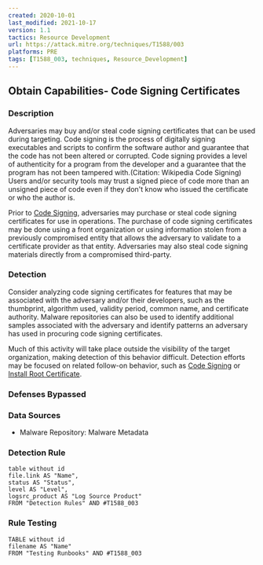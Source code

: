 ```yaml
---
created: 2020-10-01
last_modified: 2021-10-17
version: 1.1
tactics: Resource Development
url: https://attack.mitre.org/techniques/T1588/003
platforms: PRE
tags: [T1588_003, techniques, Resource_Development]
---
```


## Obtain Capabilities- Code Signing Certificates

### Description

Adversaries may buy and/or steal code signing certificates that can be used during targeting. Code signing is the process of digitally signing executables and scripts to confirm the software author and guarantee that the code has not been altered or corrupted. Code signing provides a level of authenticity for a program from the developer and a guarantee that the program has not been tampered with.(Citation: Wikipedia Code Signing) Users and/or security tools may trust a signed piece of code more than an unsigned piece of code even if they don't know who issued the certificate or who the author is.

Prior to [Code Signing](https://attack.mitre.org/techniques/T1553/002), adversaries may purchase or steal code signing certificates for use in operations. The purchase of code signing certificates may be done using a front organization or using information stolen from a previously compromised entity that allows the adversary to validate to a certificate provider as that entity. Adversaries may also steal code signing materials directly from a compromised third-party.

### Detection

Consider analyzing code signing certificates for features that may be associated with the adversary and/or their developers, such as the thumbprint, algorithm used, validity period, common name, and certificate authority. Malware repositories can also be used to identify additional samples associated with the adversary and identify patterns an adversary has used in procuring code signing certificates.

Much of this activity will take place outside the visibility of the target organization, making detection of this behavior difficult. Detection efforts may be focused on related follow-on behavior, such as [Code Signing](https://attack.mitre.org/techniques/T1553/002) or [Install Root Certificate](https://attack.mitre.org/techniques/T1553/004).

### Defenses Bypassed



### Data Sources

  - Malware Repository: Malware Metadata
### Detection Rule

```dataview
table without id
file.link AS "Name",
status AS "Status",
level AS "Level",
logsrc_product AS "Log Source Product"
FROM "Detection Rules" AND #T1588_003
```

### Rule Testing

```dataview
TABLE without id
filename AS "Name"
FROM "Testing Runbooks" AND #T1588_003
```
